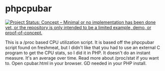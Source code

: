 phpcpubar
========

[![Project Status: Concept – Minimal or no implementation has been done yet, or the repository is only intended to be a limited example, demo, or proof-of-concept.](https://www.repostatus.org/badges/latest/concept.svg)](https://www.repostatus.org/#concept)

This is a /proc based CPU utilization script. It is based off the phpcpubar script found on freshmeat, but I didn't like that you had to use an external C program to get the CPU stats, so I did it in PHP. It doesn't do an instant measure. It's an average over time. Read more about /proc/stat if you want to. Open cpubar.html in your browser. GD needed in your PHP install.
